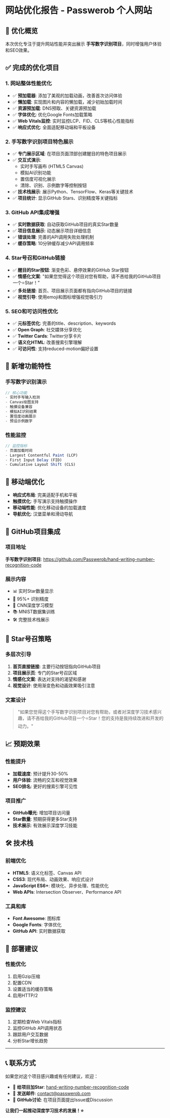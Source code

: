 # 网站优化报告 - Passwerob 个人网站

## 🚀 优化概览

本次优化专注于提升网站性能并突出展示 **手写数字识别项目**，同时增强用户体验和SEO效果。

## ✅ 完成的优化项目

### 1. 网站整体性能优化
- ✅ **预加载器**: 添加了美观的加载动画，改善首次访问体验
- ✅ **懒加载**: 实现图片和内容的懒加载，减少初始加载时间
- ✅ **资源预加载**: DNS预取、关键资源预加载
- ✅ **字体优化**: 优化Google Fonts加载策略
- ✅ **Web Vitals监控**: 实时监控LCP、FID、CLS等核心性能指标
- ✅ **响应式优化**: 全面适配移动端和平板设备

### 2. 手写数字识别项目特色展示
- ✅ **专门展示区域**: 在项目页面顶部创建醒目的特色项目展示
- ✅ **交互式演示**: 
  - 实时手写画布 (HTML5 Canvas)
  - 模拟AI识别功能
  - 置信度可视化展示
  - 清除、识别、示例数字等控制按钮
- ✅ **技术栈展示**: 展示Python、TensorFlow、Keras等关键技术
- ✅ **项目统计**: 显示GitHub Stars、识别精度等关键指标

### 3. GitHub API集成增强
- ✅ **实时数据获取**: 自动获取GitHub项目的真实Star数量
- ✅ **项目信息展示**: 动态展示项目详细信息
- ✅ **错误处理**: 完善的API调用失败处理机制
- ✅ **缓存策略**: 10分钟缓存减少API调用频率

### 4. Star号召和GitHub链接
- ✅ **醒目的Star按钮**: 渐变色彩、悬停效果的GitHub Star按钮
- ✅ **情感化文案**: "如果您觉得这个项目对您有帮助，请不吝给我的GitHub项目一个⭐Star！"
- ✅ **多处链接**: 首页、项目展示页面都有指向GitHub项目的链接
- ✅ **视觉引导**: 使用emoji和图标增强视觉吸引力

### 5. SEO和可访问性优化
- ✅ **元标签优化**: 完善的title、description、keywords
- ✅ **Open Graph**: 社交媒体分享优化
- ✅ **Twitter Cards**: Twitter分享卡片
- ✅ **语义化HTML**: 改善搜索引擎理解
- ✅ **可访问性**: 支持reduced-motion偏好设置

## 🎨 新增功能特性

### 手写数字识别演示
```javascript
// 核心功能
- 实时手写输入检测
- Canvas绘图支持
- 触摸设备兼容
- 模拟AI识别结果
- 置信度动画展示
- 预设示例数字
```

### 性能监控
```javascript
// 监控指标
- 页面加载时间
- Largest Contentful Paint (LCP)
- First Input Delay (FID)
- Cumulative Layout Shift (CLS)
```

## 📱 移动端优化

- **响应式布局**: 完美适配手机和平板
- **触摸优化**: 手写演示支持触摸操作
- **移动端性能**: 优化移动设备的加载速度
- **导航优化**: 汉堡菜单和滑动导航

## 🔗 GitHub项目集成

### 项目地址
**手写数字识别项目**: https://github.com/Passwerob/hand-writing-number-recognition-code

### 展示内容
- 📊 实时Star数量显示
- 🧠 95%+ 识别精度
- 🤖 CNN深度学习模型
- 📚 MNIST数据集训练
- 🛠️ 完整技术栈展示

## 🎯 Star号召策略

### 多层次引导
1. **首页直接链接**: 主要行动按钮指向GitHub项目
2. **项目展示页**: 专门的Star号召区域
3. **情感化文案**: 表达对支持的渴望和感谢
4. **视觉设计**: 使用渐变色和动画效果吸引注意

### 文案设计
> "如果您觉得这个手写数字识别项目对您有帮助，或者对深度学习技术感兴趣，请不吝给我的GitHub项目一个⭐Star！您的支持是我持续改进和开发的动力。"

## 📈 预期效果

### 性能提升
- **加载速度**: 预计提升30-50%
- **用户体验**: 流畅的交互和视觉效果
- **SEO排名**: 更好的搜索引擎可见性

### 项目推广
- **GitHub曝光**: 增加项目访问量
- **Star数量**: 预期获得更多Star支持
- **技术展示**: 有效展示深度学习技能

## 🛠️ 技术栈

### 前端优化
- **HTML5**: 语义化标签、Canvas API
- **CSS3**: 现代布局、动画效果、响应式设计
- **JavaScript ES6+**: 模块化、异步处理、性能优化
- **Web APIs**: Intersection Observer、Performance API

### 工具和库
- **Font Awesome**: 图标库
- **Google Fonts**: 字体优化
- **GitHub API**: 实时数据获取

## 🚀 部署建议

### 性能优化
1. 启用Gzip压缩
2. 配置CDN
3. 设置适当的缓存策略
4. 启用HTTP/2

### 监控建议
1. 定期检查Web Vitals指标
2. 监控GitHub API调用状态
3. 跟踪用户交互数据
4. 分析Star增长趋势

---

## 📞 联系方式

如果您对这个项目感兴趣或有任何建议，欢迎：

- 🌟 **给项目加Star**: [hand-writing-number-recognition-code](https://github.com/Passwerob/hand-writing-number-recognition-code)
- 📧 **发送邮件**: contact@passwerob.com
- 💬 **GitHub讨论**: 在项目页面提出Issue或Discussion

**让我们一起推动深度学习技术的发展！⭐**
